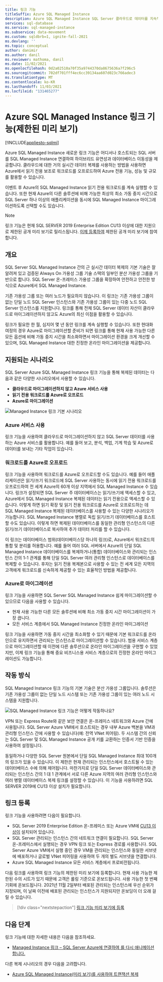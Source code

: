 ```yaml
---
title: 링크 기능
titleSuffix: Azure SQL Managed Instance
description: Azure SQL Managed Instance SQL Server 클라우드로 데이터를 지속적으로 복제하거나 최상의 최소 가동 중지 시간으로 SQL Server 데이터베이스를 마이그레이션하는 링크 기능에 대해 알아봅니다.
services: sql-database
ms.service: sql-managed-instance
ms.subservice: data-movement
ms.custom: sqldbrb=1, ignite-fall-2021
ms.devlang: ''
ms.topic: conceptual
author: danimir
ms.author: danil
ms.reviewer: mathoma, danil
ms.date: 11/02/2021
ms.openlocfilehash: 0d2a02510a70f35a9744370da8675636a7f296c5
ms.sourcegitcommit: 702df701fff4ec6cc39134aa607d023c766adec3
ms.translationtype: MT
ms.contentlocale: ko-KR
ms.lasthandoff: 11/03/2021
ms.locfileid: "131465277"
---
```

# <a name="link-feature-for-azure-sql-managed-instance-limited-preview"></a>Azure SQL Managed Instance 링크 기능(제한된 미리 보기)
[!INCLUDE[appliesto-sqlmi](../includes/appliesto-sqlmi.md)]

Azure SQL Managed Instance 새로운 링크 기능은 어디서나 호스트되는 SQL 서버를 SQL Managed Instance 연결하여 하이브리드 유연성과 데이터베이스 이동성을 제공합니다. 클라우드에 대한 거의 실시간 데이터 복제를 사용하는 방법을 사용하면 Azure에서 읽기 전용 보조로 워크로드를 오프로드하여 Azure 전용 기능, 성능 및 규모를 활용할 수 있습니다. 

이벤트 후 Azure의 SQL Managed Instance 읽기 전용 워크로드를 계속 실행할 수 있습니다. 또한 현재 Azure의 다른 솔루션에 비해 가능한 최상의 최소 가동 중지 시간으로 SQL Server 하나 이상의 애플리케이션을 동시에 SQL Managed Instance 마이그레이션하도록 선택할 수도 있습니다.

> [!NOTE]
> 링크 기능은 현재 SQL SERVER 2019 Enterprise Edition CU13 이상에 대한 지원으로 제한된 공개 미리 보기로 릴리스됩니다. [이제 등록하여](https://aka.ms/mi-link-signup) 제한된 공개 미리 보기에 참여합니다. 

## <a name="overview"></a>개요

SQL Server SQL Managed Instance 간의 근 실시간 데이터 복제의 기본 기술은 잘 알려져 있고 검증된 Always On 가용성 그룹 기술 스택의 일부인 분산 가용성 그룹을 기반으로 합니다. SQL Server 온-프레미스 가용성 그룹을 확장하여 안전하고 안전한 방식으로 Azure에서 SQL Managed Instance. 

기존 가용성 그룹 또는 여러 노드가 필요하지 않습니다. 이 링크는 기존 가용성 그룹이 없는 단일 노드 SQL Server 인스턴스와 기존 가용성 그룹이 있는 다중 노드 SQL Server 인스턴스를 지원합니다. 링크를 통해 전체 SQL Server 데이터 자산이 클라우드로 마이그레이션하지 않고도 Azure의 최신 이점을 활용할 수 있습니다.

링크가 필요한 한 월, 심지어 몇 년 동안 링크를 계속 실행할 수 있습니다. 또한 현대화 여정의 경우 Azure로 마이그레이션할 준비가 되면 링크를 통해 현재 사용 가능한 다른 모든 옵션에 비해 가동 중지 시간을 최소화하면서 마이그레이션 환경을 크게 개선할 수 있으며, SQL Managed Instance 대한 진정한 온라인 마이그레이션을 제공합니다.

## <a name="supported-scenarios"></a>지원되는 시나리오

SQL Server Azure SQL Managed Instance 링크 기능을 통해 복제된 데이터는 다음과 같은 다양한 시나리오에서 사용할 수 있습니다. 

- **클라우드로 마이그레이션하지 않고 Azure 서비스 사용** 
- **읽기 전용 워크로드를 Azure로 오프로드** 
- **Azure로 마이그레이션**

![Managed Instance 링크 기본 시나리오](./media/managed-instance-link/mi-link-main-scenario.png)


### <a name="use-azure-services"></a>Azure 서비스 사용 

링크 기능을 사용하여 클라우드로 마이그레이션하지 않고 SQL Server 데이터를 사용하는 Azure 서비스를 활용합니다. 예를 들어 보고, 분석, 백업, 기계 학습 및 Azure로 데이터를 보내는 기타 작업이 있습니다. 

### <a name="offload-workloads-to-azure"></a>워크로드를 Azure로 오프로드 

링크 기능을 사용하여 워크로드를 Azure로 오프로드할 수도 있습니다. 예를 들어 애플리케이션은 읽기/쓰기 워크로드에 SQL Server 사용하는 동시에 읽기 전용 워크로드를 오프로드하여 전 세계 Azure의 60개 이상 지역에서 SQL Managed Instance 수 있습니다. 링크가 설정되면 SQL Server 주 데이터베이스는 읽기/쓰기에 액세스할 수 있고, Azure에서 SQL Managed Instance 복제된 데이터는 읽기 전용으로 액세스할 수 있습니다. 이렇게 하면 읽기 확장 및 읽기 전용 워크로드를 Azure로 오프로드하는 데 SQL Managed Instance 복제된 데이터베이스를 사용할 수 있는 다양한 시나리오가 가능합니다. SQL Managed Instance 병렬로 독립 읽기/쓰기 데이터베이스를 호스트할 수도 있습니다. 이렇게 하면 복제된 데이터베이스를 동일한 관리형 인스턴스의 다른 읽기/쓰기 데이터베이스로 복사하여 추가 데이터 처리를 할 수 있습니다.

이 링크는 데이터베이스 범위(데이터베이스당 하나의 링크)로, Azure에서 워크로드의 통합 및 분리를 허용합니다. 예를 들어 여러 SQL 서버에서 Azure의 단일 SQL Managed Instance 데이터베이스를 복제하거나(통합) 데이터베이스와 관리되는 인스턴스 간의 1-1 관계를 통해 단일 SQL Server 여러 관리형 인스턴스로 데이터베이스를 복제할 수 있습니다. 후자는 읽기 전용 복제본으로 사용할 수 있는 전 세계 모든 지역의 고객에게 워크로드를 신속하게 제공할 수 있는 효율적인 방법을 제공합니다.

### <a name="migrate-to-azure"></a>Azure로 마이그레이션 

링크 기능을 사용하면 SQL Server SQL Managed Instance 쉽게 마이그레이션할 수 있으므로 다음을 사용할 수 있습니다. 

- 현재 사용 가능한 다른 모든 솔루션에 비해 최소 가동 중지 시간 마이그레이션이 가장 큽니다.
- 모든 서비스 계층에서 SQL Managed Instance 진정한 온라인 마이그레이션 

링크 기능을 사용하면 가동 중지 시간을 최소화할 수 있기 때문에 기본 워크로드를 온라인으로 유지하면서 관리되는 인스턴스로 마이그레이션할 수 있습니다. 범용 서비스 계층으로 마이그레이션할 때 이전에 다른 솔루션으로 온라인 마이그레이션을 구현할 수 있었지만, 이제 링크 기능을 통해 중요 비즈니스용 서비스 계층으로의 진정한 온라인 마이그레이션도 가능합니다. 

## <a name="how-it-works"></a>작동 방식

SQL Managed Instance 링크 기능의 기본 기술은 분산 가용성 그룹입니다. 솔루션은 기존 가용성 그룹이 없는 단일 노드 시스템 또는 기존 가용성 그룹이 있는 여러 노드 시스템을 지원합니다.  

![SQL Managed Instance 링크 기능은 어떻게 작동하나요?](./media/managed-instance-link/mi-link-ag-dag.png)

VPN 또는 Express Route와 같은 보안 연결은 온-프레미스 네트워크와 Azure 간에 사용됩니다. SQL Server Azure VM에서 호스트되는 경우 내부 Azure 백본을 VM과 관리형 인스턴스 간에 사용할 수 있습니다(예: 전역 VNet 피어링). 두 시스템 간의 신뢰는 SQL Server 및 SQL Managed Instance 공개 키를 교환하는 인증서 기반 인증을 사용하여 설정됩니다.

동일하거나 다양한 SQL Server 원본에서 단일 SQL Managed Instance 최대 100개의 링크가 있을 수 있습니다. 이 제한은 현재 관리되는 인스턴스에서 호스트될 수 있는 데이터베이스 수에 의해 제어됩니다. 마찬가지로 단일 SQL Server 데이터베이스와 관리되는 인스턴스 간의 1 대 1 관계에서 서로 다른 Azure 지역의 여러 관리형 인스턴스와 여러 병렬 데이터베이스 복제 링크를 설정할 수 있습니다. 이 기능을 사용하려면 SQL SERVER 2019에 CU13 이상 설치가 필요합니다.

## <a name="sign-up-for-link"></a>링크 등록

링크 기능을 사용하려면 다음이 필요합니다.

- SQL Server 2019 Enterprise Edition 온-프레미스 또는 Azure VM에 [CU13 이상이](https://support.microsoft.com/topic/kb5005679-cumulative-update-13-for-sql-server-2019-5c1be850-460a-4be4-a569-fe11f0adc535) 설치되어 있습니다.
- SQL Server 관리되는 인스턴스 간의 네트워크 연결이 필요합니다. SQL Server 온-프레미스에서 실행되는 경우 VPN 링크 또는 Express 경로를 사용합니다. SQL Server Azure VM에서 실행 중인 경우 VM을 관리되는 인스턴스와 동일한 서브넷에 배포하거나 글로벌 VNet 피어링을 사용하여 두 개의 별도 서브넷을 연결합니다. 
- Azure SQL Managed Instance 모든 서비스 계층에서 프로비전됩니다.

다음 링크를 사용하여 링크 기능의 제한된 미리 보기에 등록합니다. 현재 사용 가능한 제한된 수의 시트가 있기 때문에 고객은 롤링 기준으로 온보드됩니다. 사용 가능한 첫 번째 기회에 온보드됩니다. 2021년 11월 2일부터 배포된 관리되는 인스턴스에 우선 순위가 지정되며, 이 날짜 이전에 배포된 관리되는 인스턴스가 지원되지만 온보딩이 더 오래 걸릴 수 있습니다. 

> [!div class="nextstepaction"]
> [링크 기능 미리 보기에 등록](https://aka.ms/mi-link-signup)

## <a name="next-steps"></a>다음 단계

링크 기능에 대한 자세한 내용은 다음을 참조하세요.

- [Managed Instance 링크 – SQL Server Azure에 연결하여 를 다시 애니메이션합니다.](https://aka.ms/mi-link-techblog)

다른 복제 시나리오의 경우 다음을 고려합니다. 

- [Azure SQL Managed Instance(미리 보기)를 사용하여 트랜잭션 복제](replication-transactional-overview.md)
